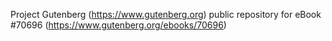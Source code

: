 Project Gutenberg (https://www.gutenberg.org) public repository for
eBook #70696 (https://www.gutenberg.org/ebooks/70696)
